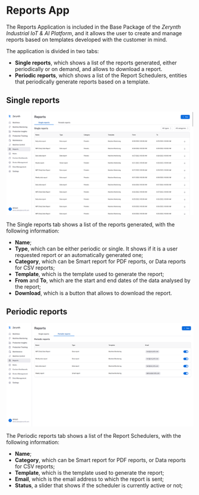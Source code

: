 # Reports App

The Reports Application is included in the Base Package of the _Zerynth Industrial IoT & AI Platform_, and it allows the user to create and manage reports based on templates developed with the customer in mind.

The application is divided in two tabs:

* **Single reports**, which shows a list of the reports generated, either periodically or on demand, and allows to download a report.
* **Periodic reports**, which shows a list of the Report Schedulers, entities that periodically generate reports based on a template.

## Single reports

![single_reports_image]

The Single reports tab shows a list of the reports generated, with the following information:

* **Name**;
* **Type**, which can be either periodic or single. It shows if it is a user requested report or an automatically generated one;
* **Category**, which can be Smart report for PDF reports, or Data reports for CSV reports;
* **Template**, which is the template used to generate the report;
* **From** and **To**, which are the start and end dates of the data analysed by the report;
* **Download**, which is a button that allows to download the report.

## Periodic reports

![periodic_reports_image]

The Periodic reports tab shows a list of the Report Schedulers, with the following information:

* **Name**;
* **Category**, which can be Smart report for PDF reports, or Data reports for CSV reports;
* **Template**, which is the template used to generate the report;
* **Email**, which is the email address to which the report is sent;
* **Status**, a slider that shows if the scheduler is currently active or not;



[//]: #                   (Images)
[single_reports_image]:   ../../img/Reports/Single/Reports.png
[periodic_reports_image]: ../../img/Reports/Periodic/Reports.png